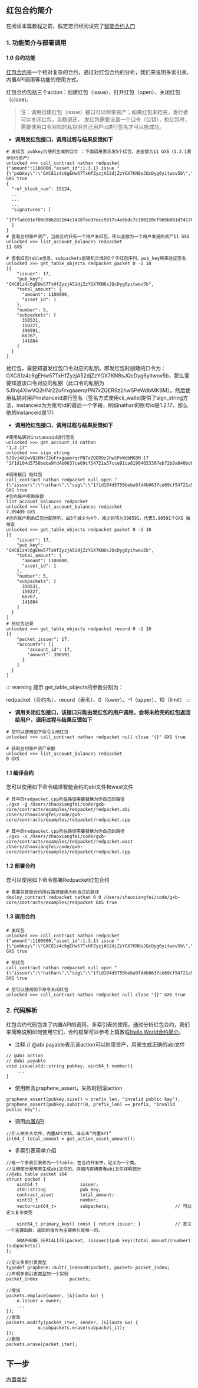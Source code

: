 ## 红包合约简介

在阅读本篇教程之前，假定您已经阅读完了[智能合约入门](./tutorial.html)

### 1. 功能简介与部署调用

####  1.0 合约功能

[红包合约](https://github.com/gxchain/gxb-core/tree/dev_master/contracts/examples/redpacket)是一个相对复杂的合约，通过对红包合约的分析，我们来说明多索引表、内置API调用等功能的使用方式。

红包合约包括三个action：创建红包（issue）、打开红包（open）、关闭红包（close)。
> 注：调用创建红包（issue）接口可以附带资产；如果红包未抢完，发行者可以关闭红包，余额退还。
> 发红包需要设置一个口令（公钥），抢红包时，需要使用口令对应的私钥对自己用户id进行签名才可以抢成功。

- **调用发红包接口，调用过程与结果反馈如下**
```
# 发红包 pubkey为随机生成的口令 ：下面调用表示发5个红包，总金额为11 GXS（1.3.1表示GXS资产）
unlocked >>> call_contract nathan redpacket {"amount":1100000,"asset_id":1.3.1} issue "{\"pubkey\":\"GXC81z4c6gEHw57TxHfZyzjA52djZzYGX7KN8sJQcDyg6yitwov5b\",\"number\":5}" GXS true
{
  "ref_block_num": 15124,
  ...
  ...
  ...
  "signatures": [
    "1f7fade01ef08d986282164c1428fee37ecc5817c4e6bdc7c160220cf965b881d7417874ab22be48047becf62936e6a060a3e06c65e3548e90a72ddc1720794db3"
  ]
}
# 查看合约账户资产，当前合约只有一个用户发红包，所以金额为一个用户发送的资产11 GXS
unlocked >>> list_account_balances redpacket
11 GXS

# 查看红包table信息，subpackets是随机分成的5个子红包序列，pub_key用来验证签名
unlocked >>> get_table_objects redpacket packet 0 -1 10
[{
    "issuer": 17,
    "pub_key": "GXC81z4c6gEHw57TxHfZyzjA52djZzYGX7KN8sJQcDyg6yitwov5b",
    "total_amount": {
      "amount": 1100000,
      "asset_id": 1
    },
    "number": 5,
    "subpackets": [
      350531,
      150227,
      390591,
      66767,
      141884
    ]
  }
]

```

抢红包，需要知道发红包口令对应的私钥。即发红包时创建的口令为：GXC81z4c6gEHw57TxHfZyzjA52djZzYGX7KN8sJQcDyg6yitwov5b，那么需要知道该口令对应的私钥（此口令的私钥为5J9vj4XiwVQ2HNr22uFrxgaaerqrPN7xZQER9z2hwSPeWdbMKBM）。然后使用私钥对用户instanceid进行签名（签名方式使用cli_wallet提供了sign_string方法，instanceid为为账号id的最后一个字段，例如nathan的账号id是1.2.17，那么他的instanceid是17）

- **调用抢红包接口，调用过程与结果反馈如下**
```
#使用私钥对instanceid进行签名
unlocked >>> get_account_id nathan
"1.2.17"
unlocked >>> sign_string 5J9vj4XiwVQ2HNr22uFrxgaaerqrPN7xZQER9z2hwSPeWdbMKBM 17
"1f1d104d5750beba9fd4b0637ce69cf54721a57cce91ca81904653307eb72b0a840bd8a80c58df0a7be206a4c5c5b1fa0d96d497667e54579e717d499d0a3498b2"

#调用接口 抢红包
call_contract nathan redpacket null open "{\"issuer\":\"nathan\",\"sig\":\"1f1d104d5750beba9fd4b0637ce69cf54721a57cce91ca81904653307eb72b0a840bd8a80c58df0a7be206a4c5c5b1fa0d96d497667e54579e717d499d0a3498b2\"}" GXS true
#合约账户所剩余额
list_account_balances redpacket
unlocked >>> list_account_balances redpacket
7.09409 GXS
#合约账户剩余红包分配序列，由5个减少为4个，减少的项为390591，代表3.90591个GXS 被抢走
unlocked >>> get_table_objects redpacket packet 0 -1 10
[{
    "issuer": 17,
    "pub_key": "GXC81z4c6gEHw57TxHfZyzjA52djZzYGX7KN8sJQcDyg6yitwov5b",
    "total_amount": {
      "amount": 1100000,
      "asset_id": 1
    },
    "number": 5,
    "subpackets": [
      350531,
      150227,
      66767,
      141884
    ]
  }
]
# 抢红包记录
unlocked >>> get_table_objects redpacket record 0 -1 10
[{
    "packet_issuer": 17,
    "accounts": [{
        "account_id": 17,
        "amount": 390591
      }
    ]
  }
]

```
::: warning 提示
get_table_objects的参数分别为：

redpacket（合约名）、record（表名）、0（lower）、-1（upper）、10（limit）
:::

- **调用关闭红包接口，该接口只能由发红包的用户调用，会将未抢完的红包返回给用户，调用过程与结果反馈如下**

```
# 您可以使用如下命令关闭红包
unlocked >>> call_contract nathan redpacket null close "{}" GXS true

# 获取合约账户资产余额
unlocked >>> list_account_balances redpacket
0 GXS
```

####  1.1 编译合约

您可以使用如下命令编译智能合约的abi文件和wast文件

```
# 其中的redpacket.cpp所在路径需要替换为你自己的路径
./gxx -g /Users/zhaoxiangfei/code/gxb-core/contracts/examples/redpacket/redpacket.abi /Users/zhaoxiangfei/code/gxb-core/contracts/examples/redpacket/redpacket.cpp

# 其中的redpacket.cpp所在路径需要替换为你自己的路径
./gxx -o /Users/zhaoxiangfei/code/gxb-core/contracts/examples/redpacket/redpacket.wast /Users/zhaoxiangfei/code/gxb-core/contracts/examples/redpacket/redpacket.cpp
```

#### 1.2  部署合约

您可以使用如下命令部署Redpacket红包合约

```
# 需要将智能合约所在路径替换为你自己的路径
deploy_contract redpacket nathan 0 0 /Users/zhaoxiangfei/code/gxb-core/contracts/examples/redpacket GXS true
```

#### 1.3 调用合约

```
# 发红包 
unlocked >>> call_contract nathan redpacket {"amount":1100000,"asset_id":1.3.1} issue "{\"pubkey\":\"GXC81z4c6gEHw57TxHfZyzjA52djZzYGX7KN8sJQcDyg6yitwov5b\",\"number\":5}" GXS true

# 抢红包
call_contract nathan redpacket null open "{\"issuer\":\"nathan\",\"sig\":\"1f1d104d5750beba9fd4b0637ce69cf54721a57cce91ca81904653307eb72b0a840bd8a80c58df0a7be206a4c5c5b1fa0d96d497667e54579e717d499d0a3498b2\"}" GXS true

# 您可以使用如下命令关闭红包
unlocked >>> call_contract nathan redpacket null close "{}" GXS true
```

### 2. 代码解析

红包合约代码包含了内置API的调用，多索引表的使用。通过分析红包合约，我们来简略说明如何使用它们，合约框架可以参考上篇教程[Hello World合约简介](./tutorial_hello.html)。
- 注释 // @abi payable表示该action可以附带资产，用来生成正确的abi文件
```
// @abi action
// @abi payable
void issue(std::string pubkey, uint64_t number){
	...
}
```

- 使用断言graphene_assert，失败时回滚action
```
graphene_assert(pubkey.size() > prefix_len, "invalid public key");
graphene_assert(pubkey.substr(0, prefix_len) == prefix, "invalid public key");
```

- 调用[内置API](./apis.html)
```
//引入相关头文件，内置API文档，请点击“内置API”
int64_t total_amount = get_action_asset_amount();
```

- 多索引表简单介绍

```
//每一个多索引表称为一个table，在合约开发中，定义为一个类。
//注释部分是用来生成abi文件的，详细内容请查看abi文件详解部分
//@abi table packet i64
struct packet {
    uint64_t                issuer;
    std::string             pub_key;
    contract_asset          total_amount;
    uint32_t                number;
    vector<int64_t>         subpackets;							// 可以定义复杂类型

    uint64_t primary_key() const { return issuer; }				// 定义一个主键函数，返回的值作为主键索引是唯一的。

    GRAPHENE_SERIALIZE(packet, (issuer)(pub_key)(total_amount)(number)(subpackets))
};

//定义多索引表类型
typedef graphene::multi_index<N(packet), packet> packet_index;
//声明多索引表类型的一个实例
packet_index            packets;

//增加
packets.emplace(owner, [&](auto &o) {
    o.issuer = owner;
    ...
});
//修改
packets.modify(packet_iter, sender, [&](auto &o) {
            o.subpackets.erase(subpacket_it);
});
//删除
packets.erase(packet_iter);
``` 

## 下一步
[内置类型](./basic_types.html)
